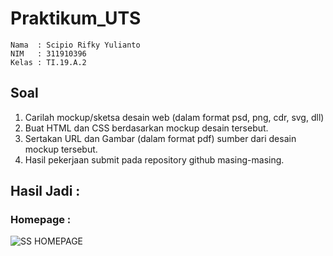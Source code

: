 # Praktikum_UTS
```
Nama  : Scipio Rifky Yulianto
NIM   : 311910396
Kelas : TI.19.A.2
```
## Soal
1. Carilah mockup/sketsa desain web (dalam format psd, png, cdr, svg, dll)
2. Buat HTML dan CSS berdasarkan mockup desain tersebut.
3. Sertakan URL dan Gambar (dalam format pdf) sumber dari desain mockup tersebut.
4. Hasil pekerjaan submit pada repository github masing-masing.

## Hasil Jadi :
### Homepage :
![SS HOMEPAGE](https://user-images.githubusercontent.com/56240851/117046226-9f76bf00-ad3a-11eb-9bea-0d48baeca2ba.png)
